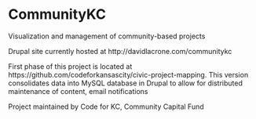 # CommunityKC
<p>Visualization and management of community-based projects</p>
<p>Drupal site currently hosted at http://davidlacrone.com/communitykc</p>
<p>First phase of this project is located at https://github.com/codeforkansascity/civic-project-mapping. This version consolidates data into MySQL database in Drupal to allow for distributed maintenance of content, email notifications</p>
<p>Project maintained by Code for KC, Community Capital Fund</p>
